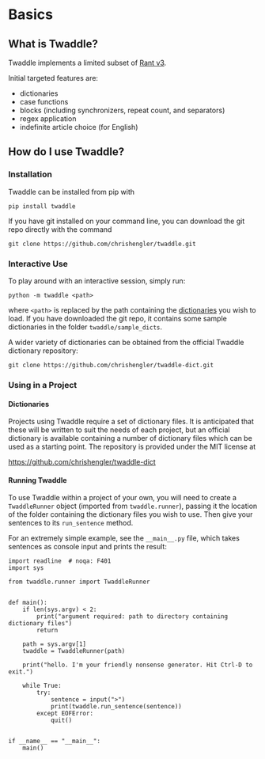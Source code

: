 # Basics

## What is Twaddle?
Twaddle implements a limited subset of [Rant v3](https://github.com/TheBerkin/rant3).

Initial targeted features are:

- dictionaries
- case functions
- blocks (including synchronizers, repeat count, and separators)
- regex application
- indefinite article choice (for English)

## How do I use Twaddle?

### Installation

Twaddle can be installed from pip with

`pip install twaddle`

If you have git installed on your command line, you can download the git repo directly with the command 

`git clone https://github.com/chrishengler/twaddle.git`

### Interactive Use

To play around with an interactive session, simply run:

`python -m twaddle <path>`

where `<path>` is replaced by the path containing the [dictionaries](dictionaries.md) 
you wish to load.  If you have downloaded the git repo, it contains some sample dictionaries 
in the folder `twaddle/sample_dicts`.

A wider variety of dictionaries can be obtained from the official Twaddle dictionary repository:

`git clone https://github.com/chrishengler/twaddle-dict.git`

### Using in a Project

#### Dictionaries

Projects using Twaddle require a set of dictionary files. It is anticipated that these will be 
written to suit the needs of each project, but an official dictionary is available containing a 
number of dictionary files which can be used as a starting point. The repository is provided
under the MIT license at 

https://github.com/chrishengler/twaddle-dict

#### Running Twaddle

To use Twaddle within a project of your own, you will need to create a `TwaddleRunner` object (imported
from `twaddle.runner`), passing it the location of the folder containing the dictionary files you wish to
use. Then give your sentences to its `run_sentence` method. 

For an extremely simple example, see the `__main__.py` file, which takes sentences as console input
and prints the result:

```
import readline  # noqa: F401
import sys

from twaddle.runner import TwaddleRunner


def main():
    if len(sys.argv) < 2:
        print("argument required: path to directory containing dictionary files")
        return

    path = sys.argv[1]
    twaddle = TwaddleRunner(path)

    print("hello. I'm your friendly nonsense generator. Hit Ctrl-D to exit.")

    while True:
        try:
            sentence = input(">")
            print(twaddle.run_sentence(sentence))
        except EOFError:
            quit()


if __name__ == "__main__":
    main()
```
